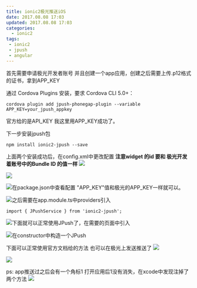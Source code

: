 ```yaml
---
title: ionic2极光推送iOS
date: 2017.08.08 17:03
updated: 2017.08.08 17:03
categories: 
  - ionic2
tags:
 - ionic2
 - jpush
 - angular
---
```

首先需要申请极光开发者账号 并且创建一个app应用，创建之后需要上传.p12格式的证书，拿到APP_KEY
<!-- more -->
通过 Cordova Plugins 安装，要求 Cordova CLI 5.0+：
```
cordova plugin add jpush-phonegap-plugin --variable APP_KEY=your_jpush_appkey
```
官方给的是API_KEY 我这里用APP_KEY成功了。

下一步安装jpush包
```
npm install ionic2-jpush --save
```

上面两个安装成功后，在config.xml中更改配置
**注意widget 的id 要和 极光开发着账号中的Bundle ID 的值一样**
![](https://gcore.jsdelivr.net/gh/BestJarvan/pic-imgs/imgs/202201171442018.png)

![](https://gcore.jsdelivr.net/gh/BestJarvan/pic-imgs/imgs/202201171442487.png)



![在package.json中查看配置 "APP_KEY"值和极光的APP_KEY一样就可以。](https://gcore.jsdelivr.net/gh/BestJarvan/pic-imgs/imgs/202201171442407.png)


![之后需要在app.module.ts中providers引入](https://gcore.jsdelivr.net/gh/BestJarvan/pic-imgs/imgs/202201171442702.png)


```
import { JPushService } from 'ionic2-jpush';
```
![下面就可以正常使用JPush了，在需要的页面中引入](https://gcore.jsdelivr.net/gh/BestJarvan/pic-imgs/imgs/202201171442923.png)


![在constructor中构造一个JPush](https://gcore.jsdelivr.net/gh/BestJarvan/pic-imgs/imgs/202201171511974.png)

下面可以正常使用官方文档给的方法 
也可以在极光上发送推送了
![](https://gcore.jsdelivr.net/gh/BestJarvan/pic-imgs/imgs/202201171442696.png)


![](https://gcore.jsdelivr.net/gh/BestJarvan/pic-imgs/imgs/202201171442938.png)

ps: app推送过之后会有一个角标1 打开应用后1没有消失，在xcode中发现注掉了两个方法
![](https://gcore.jsdelivr.net/gh/BestJarvan/pic-imgs/imgs/202201171443706.png)


